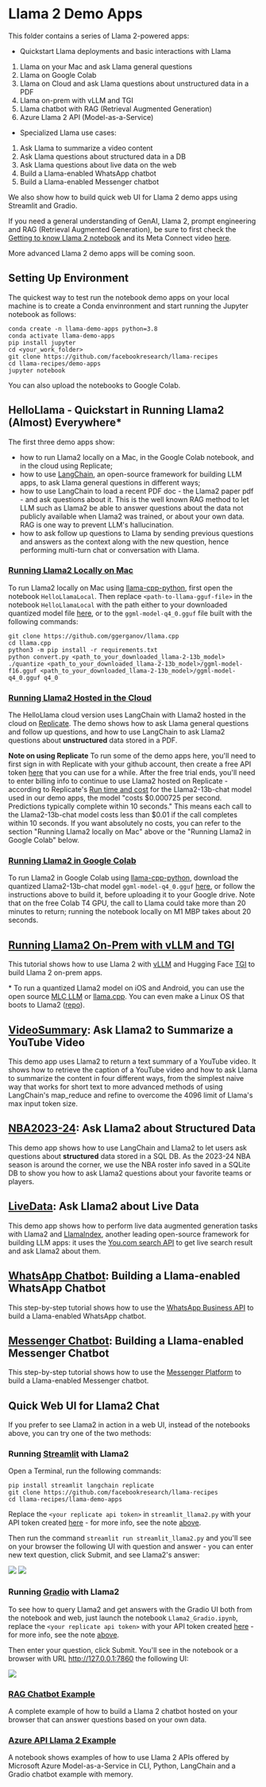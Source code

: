 # Llama 2 Demo Apps

This folder contains a series of Llama 2-powered apps:
* Quickstart Llama deployments and basic interactions with Llama
1. Llama on your Mac and ask Llama general questions
2. Llama on Google Colab
3. Llama on Cloud and ask Llama questions about unstructured data in a PDF
4. Llama on-prem with vLLM and TGI
5. Llama chatbot with RAG (Retrieval Augmented Generation)
6. Azure Llama 2 API (Model-as-a-Service)

* Specialized Llama use cases:
1. Ask Llama to summarize a video content
2. Ask Llama questions about structured data in a DB
3. Ask Llama questions about live data on the web
4. Build a Llama-enabled WhatsApp chatbot
5. Build a Llama-enabled Messenger chatbot

We also show how to build quick web UI for Llama 2 demo apps using Streamlit and Gradio.

If you need a general understanding of GenAI, Llama 2, prompt engineering and RAG (Retrieval Augmented Generation), be sure to first check the [Getting to know Llama 2 notebook](https://github.com/facebookresearch/llama-recipes/blob/main/examples/Getting_to_know_Llama.ipynb) and its Meta Connect video [here](https://www.facebook.com/watch/?v=662153709222699).

More advanced Llama 2 demo apps will be coming soon.

## Setting Up Environment

The quickest way to test run the notebook demo apps on your local machine is to create a Conda envinronment and start running the Jupyter notebook as follows:
```
conda create -n llama-demo-apps python=3.8
conda activate llama-demo-apps
pip install jupyter
cd <your_work_folder>
git clone https://github.com/facebookresearch/llama-recipes
cd llama-recipes/demo-apps
jupyter notebook
```

You can also upload the notebooks to Google Colab.

## HelloLlama - Quickstart in Running Llama2 (Almost) Everywhere*

The first three demo apps show:
* how to run Llama2 locally on a Mac, in the Google Colab notebook, and in the cloud using Replicate;
* how to use [LangChain](https://github.com/langchain-ai/langchain), an open-source framework for building LLM apps, to ask Llama general questions in different ways;
* how to use LangChain to load a recent PDF doc - the Llama2 paper pdf - and ask questions about it. This is the well known RAG method to let LLM such as Llama2 be able to answer questions about the data not publicly available when Llama2 was trained, or about your own data. RAG is one way to prevent LLM's hallucination.
* how to ask follow up questions to Llama by sending previous questions and answers as the context along with the new question, hence performing multi-turn chat or conversation with Llama.

### [Running Llama2 Locally on Mac](HelloLlamaLocal.ipynb)
To run Llama2 locally on Mac using [llama-cpp-python](https://github.com/abetlen/llama-cpp-python), first open the notebook `HelloLlamaLocal`. Then replace `<path-to-llama-gguf-file>` in the notebook `HelloLlamaLocal` with the path either to your downloaded quantized model file [here](https://huggingface.co/TheBloke/Llama-2-7b-Chat-GGUF/resolve/main/llama-2-7b-chat.Q4_0.gguf), or to the `ggml-model-q4_0.gguf` file built with the following commands:
```
git clone https://github.com/ggerganov/llama.cpp
cd llama.cpp
python3 -m pip install -r requirements.txt
python convert.py <path_to_your_downloaded_llama-2-13b_model>
./quantize <path_to_your_downloaded_llama-2-13b_model>/ggml-model-f16.gguf <path_to_your_downloaded_llama-2-13b_model>/ggml-model-q4_0.gguf q4_0
```

### [Running Llama2 Hosted in the Cloud](HelloLlamaCloud.ipynb)
The HelloLlama cloud version uses LangChain with Llama2 hosted in the cloud on [Replicate](https://replicate.com). The demo shows how to ask Llama general questions and follow up questions, and how to use LangChain to ask Llama2 questions about **unstructured** data stored in a PDF.

**<a id="replicate_note">Note on using Replicate</a>**
To run some of the demo apps here, you'll need to first sign in with Replicate with your github account, then create a free API token [here](https://replicate.com/account/api-tokens) that you can use for a while. After the free trial ends, you'll need to enter billing info to continue to use Llama2 hosted on Replicate - according to Replicate's [Run time and cost](https://replicate.com/meta/llama-2-13b-chat) for the Llama2-13b-chat model used in our demo apps, the model "costs $0.000725 per second. Predictions typically complete within 10 seconds." This means each call to the Llama2-13b-chat model costs less than $0.01 if the call completes within 10 seconds. If you want absolutely no costs, you can refer to the section "Running Llama2 locally on Mac" above or the "Running Llama2 in Google Colab" below.

### [Running Llama2 in Google Colab](https://colab.research.google.com/drive/1-uBXt4L-6HNS2D8Iny2DwUpVS4Ub7jnk?usp=sharing)
To run Llama2 in Google Colab using [llama-cpp-python](https://github.com/abetlen/llama-cpp-python), download the quantized Llama2-13b-chat model `ggml-model-q4_0.gguf` [here](https://drive.google.com/file/d/1afPv3HOy73BE2MoYCgYJvBDeQNa9rZbj/view?usp=sharing), or follow the instructions above to build it, before uploading it to your Google drive. Note that on the free Colab T4 GPU, the call to Llama could take more than 20 minutes to return; running the notebook locally on M1 MBP takes about 20 seconds.

## [Running Llama2 On-Prem with vLLM and TGI](llama-on-prem.md)
This tutorial shows how to use Llama 2 with [vLLM](https://github.com/vllm-project/vllm) and Hugging Face [TGI](https://github.com/huggingface/text-generation-inference) to build Llama 2 on-prem apps.

\* To run a quantized Llama2 model on iOS and Android, you can use  the open source [MLC LLM](https://github.com/mlc-ai/mlc-llm) or [llama.cpp](https://github.com/ggerganov/llama.cpp). You can even make a Linux OS that boots to Llama2 ([repo](https://github.com/trholding/llama2.c)).

## [VideoSummary](VideoSummary.ipynb): Ask Llama2 to Summarize a YouTube Video
This demo app uses Llama2 to return a text summary of a YouTube video. It shows how to retrieve the caption of a YouTube video and how to ask Llama to summarize the content in four different ways, from the simplest naive way that works for short text to more advanced methods of using LangChain's map_reduce and refine to overcome the 4096 limit of Llama's max input token size.

## [NBA2023-24](StructuredLlama.ipynb): Ask Llama2 about Structured Data
This demo app shows how to use LangChain and Llama2 to let users ask questions about **structured** data stored in a SQL DB. As the 2023-24 NBA season is around the corner, we use the NBA roster info saved in a SQLite DB to show you how to ask Llama2 questions about your favorite teams or players.

## [LiveData](LiveData.ipynb): Ask Llama2 about Live Data
This demo app shows how to perform live data augmented generation tasks with Llama2 and [LlamaIndex](https://github.com/run-llama/llama_index), another leading open-source framework for building LLM apps: it uses the [You.com search API](https://documentation.you.com/quickstart) to get live search result and ask Llama2 about them.

## [WhatsApp Chatbot](whatsapp_llama2.md): Building a Llama-enabled WhatsApp Chatbot
This step-by-step tutorial shows how to use the [WhatsApp Business API](https://developers.facebook.com/docs/whatsapp/cloud-api/overview) to build a Llama-enabled WhatsApp chatbot.

## [Messenger Chatbot](messenger_llama2.md): Building a Llama-enabled Messenger Chatbot
This step-by-step tutorial shows how to use the [Messenger Platform](https://developers.facebook.com/docs/messenger-platform/overview) to build a Llama-enabled Messenger chatbot.

## Quick Web UI for Llama2 Chat
If you prefer to see Llama2 in action in a web UI, instead of the notebooks above, you can try one of the two methods:

### Running [Streamlit](https://streamlit.io/) with Llama2
Open a Terminal, run the following commands:
```
pip install streamlit langchain replicate
git clone https://github.com/facebookresearch/llama-recipes
cd llama-recipes/llama-demo-apps
```

Replace the `<your replicate api token>` in `streamlit_llama2.py` with your API token created [here](https://replicate.com/account/api-tokens) - for more info, see the note [above](#replicate_note).

Then run the command `streamlit run streamlit_llama2.py` and you'll see on your browser the following UI with question and answer - you can enter new text question, click Submit, and see Llama2's answer:

![](llama2-streamlit.png)
![](llama2-streamlit2.png)

### Running [Gradio](https://www.gradio.app/) with Llama2

To see how to query Llama2 and get answers with the Gradio UI both from the notebook and web, just launch the notebook `Llama2_Gradio.ipynb`, replace the `<your replicate api token>` with your API token created [here](https://replicate.com/account/api-tokens) - for more info, see the note [above](#replicate_note).

Then enter your question, click Submit. You'll see in the notebook or a browser with URL http://127.0.0.1:7860 the following UI:

![](llama2-gradio.png)

### [RAG Chatbot Example](RAG_Chatbot_example/RAG_Chatbot_Example.ipynb)
A complete example of how to build a Llama 2 chatbot hosted on your browser that can answer questions based on your own data.

### [Azure API Llama 2 Example](Azure_API_example/azure_api_example.ipynb)
A notebook shows examples of how to use Llama 2 APIs offered by Microsoft Azure Model-as-a-Service in CLI, Python, LangChain and a Gradio chatbot example with memory.